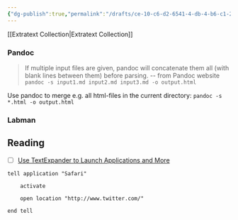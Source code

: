 ```yaml
---
{"dg-publish":true,"permalink":"/drafts/ce-10-c6-d2-6541-4-db-4-b6-c1-217-f2-e1-ebd-87/","dgHomeLink":true,"dgPassFrontmatter":false}
---
```



[[Extratext Collection|Extratext Collection]] 

### Pandoc
> If multiple input files are given, pandoc will concatenate them all (with blank lines between them) before parsing. -- from Pandoc website
`pandoc -s input1.md input2.md input3.md -o output.html`

Use pandoc to merge e.g. all html-files in the current directory:
`pandoc -s *.html -o output.html`

### Labman

## Reading
- [ ] [Use TextExpander to Launch Applications and More](http://www.applematters.com/article/use-textexpander-to-launch-applications-and-more/)

```applescript
tell application "Safari"
	
	activate
	
	open location "http://www.twitter.com/"
	
end tell
```